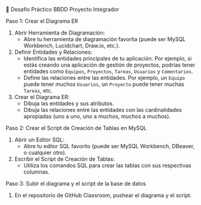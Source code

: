 🏁 Desafío Práctico BBDD Proyecto Integrador

Paso 1: Crear el Diagrama ER
1. Abrir Herramienta de Diagramación:
    - Abre tu herramienta de diagramación favorita (puede ser MySQL Workbench, Lucidchart, Draw.io, etc.).
2. Definir Entidades y Relaciones:
    - Identifica las entidades principales de tu aplicación. Por ejemplo, si estás creando una aplicación de gestión de proyectos, podrías tener entidades como `Equipos`, `Proyectos`, `Tareas`, `Usuarios` y `Comentarios`.
    - Define las relaciones entre las entidades. Por ejemplo, un `Equipo` puede tener muchos `Usuarios`, un `Proyecto` puede tener muchas `Tareas`, etc.
3. Crear el Diagrama ER:
    - Dibuja las entidades y sus atributos.
    - Dibuja las relaciones entre las entidades con las cardinalidades apropiadas (uno a uno, uno a muchos, muchos a muchos).

Paso 2: Crear el Script de Creación de Tablas en MySQL
1. Abrir un Editor SQL:
    - Abre tu editor SQL favorito (puede ser MySQL Workbench, DBeaver, o cualquier otro).
2. Escribir el Script de Creación de Tablas:
    - Utiliza los comandos SQL para crear las tablas con sus respectivas columnas.

Paso 3: Subir el diagrama y el script de la base de datos
1. En el repositorio de GitHub Classroom, pushear el diagrama y el script.
